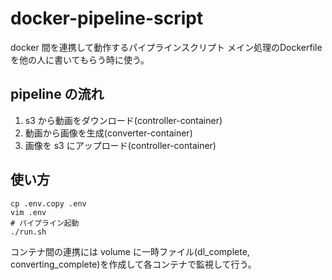 # docker-pipeline-script

docker 間を連携して動作するパイプラインスクリプト
メイン処理のDockerfileを他の人に書いてもらう時に使う。

## pipeline の流れ

1. s3 から動画をダウンロード(controller-container)
2. 動画から画像を生成(converter-container)
3. 画像を s3 にアップロード(controller-container)

## 使い方

```
cp .env.copy .env
vim .env
# パイプライン起動
./run.sh
```

コンテナ間の連携には volume に一時ファイル(dl_complete, converting_complete)を作成して各コンテナで監視して行う。
